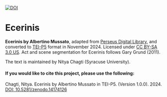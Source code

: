 [![DOI](https://zenodo.org/badge/889633196.svg)](https://doi.org/10.5281/zenodo.14174125)

<h1>Ecerinis</h1>

<strong>Ecerinis by Albertino Mussato</strong>, adapted from <a href="https://www.perseus.tufts.edu/hopper/text?doc=Perseus%3Atext%3A2011.01.0188%3Asection%3D1">Perseus Digital Library</a>, and converted to <a href="https://tei-c.org/guidelines/p5/">TEI-P5</a> format in November 2024. Licensed under <a href="https://creativecommons.org/licenses/by-sa/3.0/us/">CC BY-SA 3.0 US</a>. Act and scene segmentation for Ecerinis follows Gary Grund (2011).

The text is maintained by Nitya Chagti (Syracuse University). 

<h4>If you would like to cite this project, please use the following:</h4>
Chagti, Nitya. Ecerinis by Albertino Mussato in TEI-P5. (Version 1.0.0). 2024. <a href="https://doi.org/10.5281/zenodo.14174125">DOI: 10.5281/zenodo.14174126</a>
